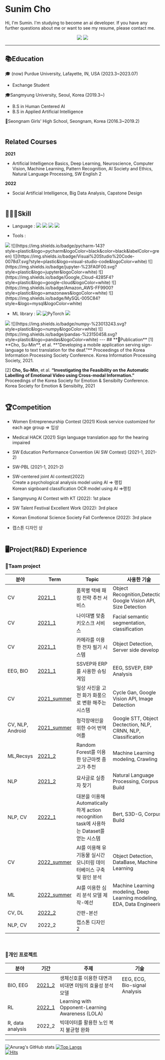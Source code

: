 
# Sunim Cho
Hi, I'm Sumin. I'm studying to become an ai developer.
If you have any further questions about me or want to see my resume, please contact me.
<center>
<img src="https://img.shields.io/badge/Naver-03C75A?style=plastic&logo=Naver&logoColor=white">
<img src="https://img.shields.io/badge/Gmail-EA4335?style=plastic&logo=Gmail&logoColor=white">
</center>

--- 
## **📚Education**
🎓 (now) Purdue University, Lafayette, IN, USA (2023.3~2023.07)
- Exchange Student

🎓Sangmyung University, Seoul, Korea (2019.3~)
- B.S in Human Centered AI
- B.S in Applied Artificial Intelligence
  
🏫Seongnam Girls' High School, Seongnam, Korea (2016.3~2019.2)<br><br>
## **Related Courses**
**2021**
- Artificial Intelligence Basics, Deep Learning, Neuroscience, Computer 
Vision, Machine Learning, Pattern Recognition, AI Society and Ethics, Natural 
Language Processing, SW English 2<br>

**2022**
- Social Artificial Intelligence, Big Data Analysis, Capstone Design<br><br>

## **🤹🏻‍♀️Skill**
- Language : ![](https://img.shields.io/badge/Python-3776AB?style=plastic&logo=python&logoColor=ffdd54)
![](https://img.shields.io/badge/C-00599C?style=plastic&logo=c&logoColor=white) 
![](https://img.shields.io/badge/Java-ED8B00?style=plastic&logo=openjdk&logoColor=white) 
![](https://img.shields.io/badge/R-276DC3?style=plastic&logo=r&logoColor=white)

- Tools : 
<img src="https://img.shields.io/badge/Google Colab-F9AB00?style=plastic&logo=Google Colab&logoColor=white">
![](https://img.shields.io/badge/pycharm-143?style=plastic&logo=pycharm&logoColor=black&color=black&labelColor=green) 
![](https://img.shields.io/badge/Visual%20Studio%20Code-0078d7.svg?style=plastic&logo=visual-studio-code&logoColor=white) 
![](https://img.shields.io/badge/jupyter-%23FA0F00.svg?style=plastic&logo=jupyter&logoColor=white)
![](https://img.shields.io/badge/Google_Cloud-4285F4?style=plastic&logo=google-cloud&logoColor=white)
![](https://img.shields.io/badge/Amazon_AWS-FF9900?style=plastic&logo=amazonaws&logoColor=white)
![](https://img.shields.io/badge/MySQL-005C84?style=&logo=mysql&logoColor=white)

- ML library : ![](https://img.shields.io/badge/TensorFlow-%23FF6F00.svg?style=plastic&logo=TensorFlow&logoColor=white) ![PyTorch](https://img.shields.io/badge/PyTorch-%23EE4C2C.svg?style=plastic&logo=PyTorch&logoColor=white) ![](https://img.shields.io/badge/Keras-%23D00000.svg?style=plastic&logo=Keras&logoColor=white) 
<img src="https://img.shields.io/badge/scikit_learn-F7931E?style=plastic&logo=scikit-learn&logoColor=white">
![](https://img.shields.io/badge/numpy-%23013243.svg?style=plastic&logo=numpy&logoColor=white) 
![](https://img.shields.io/badge/pandas-%23150458.svg?style=plastic&logo=pandas&logoColor=white)
---
## **📝Publication**
[1] **Cho, Su-Min**, et al. **"Developing a mobile application serving sign-language 
to text translation for the deaf."** Proceedings of the Korea Information Processing 
Society Conference. Korea Information Processing Society, 2021.

[2] **Cho, Su-Min**, et al. **“Investigating the Feasibility on the Automatic Labelling 
of Emotional Video using Cross-modal Information.”** Proceedings of the Korea 
Society for Emotion & Sensibilty Conference. Korea Society for Emotion & Sensibilty, 2021<br><br>


## 🏆**Competition**
- Women Entrepreneurship Contest (2021)
Kiosk service customized for each age group => 입상

- Medical HACK (2021)
Sign language translation app for the hearing impaired
- SW Education Performance Convention (AI SW Contest) (2021-1, 2021-2)
- SW-PBL (2021-1, 2021-2)
- SW-centered joint AI contest(2022)<br>
Create a psychological analysis model using AI => 랭킹<br>
Korean signboard classification OCR model using AI =>랭킹

- Sangmyung AI Contest with KT (2022): 1st place
- SW Talent Festival Excellent Work (2022): 3rd place
- Korean Emotional Science Society Fall Conference (2022): 3rd place
- 캡스톤 디자인 상
<br><br>


## **🖥️Project(R&D) Experience**
### 👥Taam project

분야|Term|Topic|사용한 기술
--|--|--|--
CV|[2021_1](https://github.com/ChaeheePark/SMUS)|품목별 택배 패킹 전략 추천 서비스|Object Recognition,Detection, Google Vision API, Size Detection|
CV|[2021_1](https://github.com/ubeeni/sk_labs)|나이대별 맞춤 키오스크 서비스|Facial semantic segmentation, classification
CV|[2021_1](https://github.com/youngseo0526/FingerBeam)|카메라를 이용한 전자 필기 시스템|Object Detection, Server side develop
EEG, BIO|[2021_1](https://github.com/Neural-Engineering/Cheezebang)|SSVEP와 ERP를 사용한 슈팅 게임|EEG, SSVEP, ERP Analysis
CV|[2021_summer](https://github.com/youngseo0526/Ganchanah)|일상 사진을 고전 화가 화풍으로 변환 해주는 시스템|Cycle Gan, Google Vision API, Image Detection
CV, NLP, Android|[2021_summer](https://github.com/FEKimseongeun/NoonSokMal)|청각장애인을 위한 수어 번역 어플|Google STT, Object Dectection, NLP, CRNN, NLP, Classification
ML,Recsys|[2021_2](https://github.com/An-Byeong-Seon/machine_learning)|Random Forest를 이용한 당근마켓 중고가 추천| Machine Learning modeling, Crawling
NLP|[2021_2](https://github.com/hyunjoolee201910828/NLP_teamproject)|묘사글로 실종자 찾기|Natural Language Processing, Corpus Build|
NLP, CV|[2022_1](https://github.com/polyn0/Speech2Action)|대본을 이용해 Automatically 하게 action recognition task에 사용하는 Dataset를 얻는 시스템|Bert, S3D-G, Corpus Build
CV|[2022_summer](https://github.com/00ssum/KT-SMU-AI-project)|AI를 이용해 유기동물 실시간 모니터링 데이터베이스 구축 및 원인 분석| Object Detection, DataBase, Machine Learning
ML|[2022_summer](https://github.com/skrudgur/dacon_team7)|AI를 이용한 심리 분석 모델 제작-예선|Machine Learning modeling, Deep Learning modeling, EDA, Data Engineering
CV, DL|[2022_2](https://github.com/skrudgur/dacon_team7)|간판-본선||||
NLP, CV|2022_2|캡스톤 디자인 2|||🎀|
<br>

### 👤개인 프로젝트
분야|기간|주제|기술|
--|--|--|--|
BIO, EEG|[2021_2](https://github.com/00ssum/Efficiency-analysis-model-using-bio-signals)|생체신호를 이용한 대면과 비대면 미팅의 효율성 분석 모델| EEG, ECG, Bio-signal Analysis|
RL|[2022_1](https://github.com/00ssum/social-learning)|Learning with Opponent-Learning Awareness (LOLA)||
R, data analysis|2022_2|빅데이터를 활용한 노인 복지 불균형 완화|
---
![Anurag's GitHub stats](https://github-readme-stats.vercel.app/api?username=00ssum&theme=dracula&show_icons=true) [![Top Langs](https://github-readme-stats.vercel.app/api/top-langs/?username=00ssum&layout=compact)](https://github.com/00ssum/github-readme-stats)  
[![Hits](https://hits.seeyoufarm.com/api/count/incr/badge.svg?url=https%3A%2F%2Fgithub.com%2F00ssum&count_bg=%23AAAAAA&title_bg=%23F39292&icon=&icon_color=%23E7E7E7&title=hits&edge_flat=false)](https://hits.seeyoufarm.com)
